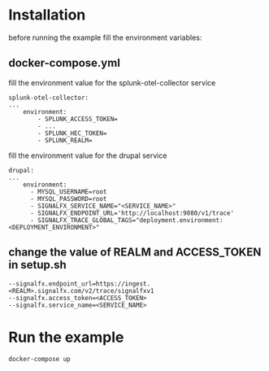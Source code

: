 # Installation

before running the example fill the environment variables:

## docker-compose.yml

fill the environment value for the splunk-otel-collector service
```
splunk-otel-collector:
...
    environment:
        - SPLUNK_ACCESS_TOKEN=
        - ...
        - SPLUNK_HEC_TOKEN=
        - SPLUNK_REALM=
```
fill the environment value for the drupal service 

```
drupal:
...
    environment:
      - MYSQL_USERNAME=root
      - MYSQL_PASSWORD=root
      - SIGNALFX_SERVICE_NAME="<SERVICE_NAME>"
      - SIGNALFX_ENDPOINT_URL='http://localhost:9080/v1/trace'
      - SIGNALFX_TRACE_GLOBAL_TAGS="deployment.environment:<DEPLOYMENT_ENVIRONMENT>"
```

## change the value of REALM and ACCESS_TOKEN in setup.sh 

```
--signalfx.endpoint_url=https://ingest.<REALM>.signalfx.com/v2/trace/signalfxv1
--signalfx.access_token=<ACCESS_TOKEN>
--signalfx.service_name=<SERVICE_NAME>
```

# Run the example

```
docker-compose up
```


